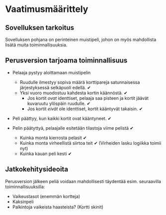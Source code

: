 # Vaatimusmäärittely

## Sovelluksen tarkoitus

Sovelluksen pohjana on perinteinen muistipeli, johon on myös mahdollista lisätä muita toiminnallisuuksia.


## Perusversion tarjoama toiminnallisuus

- Pelaaja pystyy aloittamaan muistipelin
   - Ruudulle ilmestyy sopiva määrä korttipareja satunnaisessa järjestyksessä selkäpuoli edellä. ✔
   - Yksi vuoro muodostuu kahdesta kortin käännöstä. ✔
     - Jos kortit _ovat_ identtiset, pelaaja saa pisteen ja kortit jäävät kuvaruutu ylöspäin ruudulle. ✔
     - Jos kortit _eivät_ ole identtiset, kortit kääntyvät takaisin. ✔

- Peli päättyy, kun kaikki kortit ovat kääntyneet. ✔

- Pelin päätyttyä, pelaajalle esitetään tilastoja viime pelistä ✔
  - Kuinka monta kierrosta pelasit ✔
  - Kuinka monta virheellistä siirtoa teit ✔ (Virheiden lasku logiikka toimii nyt)
  - Kuinka kauan peli kesti ✔

## Jatkokehitysideoita

Perusversion jälkeen peliä voidaan mahdollisesti täydentää esim. seuraavilla toiminnallisuuksilla:

- Vaikeustasot (enemmän kortteja)
- Kaksinpeli
- Palkintoja vaikeista haasteista? (Kortti skinit)